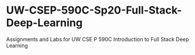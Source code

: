 # UW-CSEP-590C-Sp20-Full-Stack-Deep-Learning
Assignments and Labs for UW CSE P 590C Introduction to Full Stack Deep Learning
